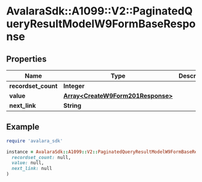 # AvalaraSdk::A1099::V2::PaginatedQueryResultModelW9FormBaseResponse

## Properties

| Name | Type | Description | Notes |
| ---- | ---- | ----------- | ----- |
| **recordset_count** | **Integer** |  | [optional] |
| **value** | [**Array&lt;CreateW9Form201Response&gt;**](CreateW9Form201Response.md) |  | [optional] |
| **next_link** | **String** |  | [optional] |

## Example

```ruby
require 'avalara_sdk'

instance = AvalaraSdk::A1099::V2::PaginatedQueryResultModelW9FormBaseResponse.new(
  recordset_count: null,
  value: null,
  next_link: null
)
```

